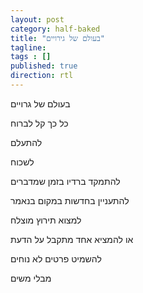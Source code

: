 ```yaml
---
layout: post
category: half-baked
title: "בעולם של גירויים"
tagline:
tags : []
published: true
direction: rtl
---
```


בעולם של גרויים

כל כך קל לברוח

להתעלם

לשכוח

להתמקד ברדיו בזמן שמדברים

להתעניין בחדשות במקום בנאמר

למצוא תירוץ מוצלח

או להמציא אחד מתקבל על הדעת

להשמיט פרטים לא נוחים

מבלי משים
